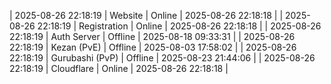 | 2025-08-26 22:18:19 | Website | Online | 2025-08-26 22:18:18 |
| 2025-08-26 22:18:19 | Registration | Online | 2025-08-26 22:18:18 |
| 2025-08-26 22:18:19 | Auth Server | Offline | 2025-08-18 09:33:31 |
| 2025-08-26 22:18:19 | Kezan (PvE) | Offline | 2025-08-03 17:58:02 |
| 2025-08-26 22:18:19 | Gurubashi (PvP) | Offline | 2025-08-23 21:44:06 |
| 2025-08-26 22:18:19 | Cloudflare | Online | 2025-08-26 22:18:18 |
